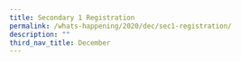```yaml
---
title: Secondary 1 Registration
permalink: /whats-happening/2020/dec/sec1-registration/
description: ""
third_nav_title: December
---
```

